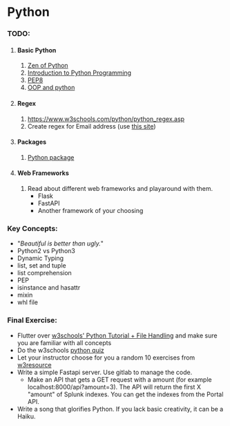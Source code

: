 # Python

### TODO:
1. #### Basic Python
    1. [Zen of Python](https://en.wikipedia.org/wiki/Zen_of_Python)
    2. [Introduction to Python Programming](https://click.linksynergy.com/deeplink?id=vedj0cWlu2Y&mid=39197&u1=ddfreepython2&murl=https%3A%2F%2Fwww.udemy.com%2Fcourse%2Fpythonforbeginnersintro%2F)
    3. [PEP8](https://realpython.com/python-pep8/)
    5. [OOP and python](https://realpython.com/inheritance-composition-python/#whats-inheritance)

2. #### Regex
    1. https://www.w3schools.com/python/python_regex.asp
    2. Create regex for Email address (use [this site](https://regex101.com))

3. #### Packages
    1. [Python package](https://packaging.python.org/tutorials/packaging-projects/)

4. #### Web Frameworks
   1. Read about different web frameworks and playaround with them.
      - Flask
      - FastAPI
      - Another framework of your choosing


### Key Concepts:
-   "_Beautiful is better than ugly._"
-   Python2 vs Python3
-   Dynamic Typing
-   list, set and tuple
-   list comprehension
-   PEP
-   isinstance and hasattr
-   mixin
-   whl file

    
### Final Exercise:
- Flutter over [w3schools' Python Tutorial + File Handling](https://www.w3schools.com/python/default.asp) and make sure you are familiar with all concepts
- Do the w3schools [python quiz](https://www.w3schools.com/python/python_quiz.asp)
- Let your instructor choose for you a random 10 exercises from [w3resource](https://www.w3resource.com/python-exercises/)
- Write a simple Fastapi server. Use gitlab to manage the code.
  - Make an API that gets a GET request with a amount (for example localhost:8000/api?amount=3).
    The API will return the first X "amount" of Splunk indexes. You can get the indexes from the Portal API.
- Write a song that glorifies Python. If you lack basic creativity, it can be a Haiku.